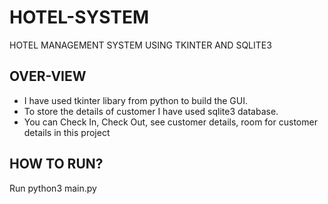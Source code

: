 # HOTEL-SYSTEM
HOTEL MANAGEMENT SYSTEM USING TKINTER AND SQLITE3
## OVER-VIEW
* I have used tkinter libary from python to build the GUI.
* To store the details of customer I have used sqlite3 database.
* You can Check In, Check Out, see customer details, room for customer details in this project
## HOW TO RUN?
Run  python3 main.py 
